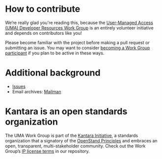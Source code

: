 # How to contribute

We’re really glad you're reading this, because the [User-Managed Access (UMA) Developer Resources Work Group](http://kantarainitiative.org/confluence/display/umadev/Home) is an entirely volunteer initiative and depends on contributors like you!

Please become familiar with the project before making a pull request or submitting an issue. You may want to consider [becoming a Work Group participant](http://signup.kantarainitiative.org/?selectedGroup=37) if you plan to be active in these ways.

# Additional background

* [Issues](https://github.com/KantaraInitiative/wg-umadev/issues)
* Email archives: [Mailman](https://kantarainitiative.org/pipermail/wg-umadev/)

# Kantara is an open standards organization

The UMA Work Group is part of the [Kantara Initiative](http://kantarainitiative.org), a standards organization that a signatory of the [OpenStand Principles](http://open-stand.org/about-us/principles/) and embraces an open, transparent, multi-stakeholder community. Check out the Work Group’s [IP license terms](https://github.com/KantaraInitiative/wg-umadev/blob/master/LICENSE.md) in our repository.

